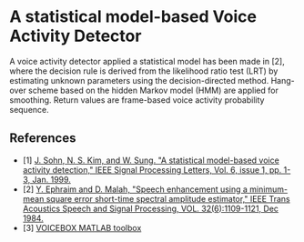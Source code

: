 # A statistical model-based Voice Activity Detector

A voice activity detector applied a statistical model has been made in [2], where the decision rule is derived from the likelihood ratio test (LRT) by estimating unknown parameters using the decision-directed method. Hang-over scheme based on the hidden Markov model (HMM) are applied for smoothing. Return values are frame-based voice activity probability sequence.

## References
* [1] [J. Sohn, N. S. Kim, and W. Sung. "A statistical model-based voice activity detection," IEEE Signal Processing Letters, Vol. 6, issue 1, pp. 1-3, Jan. 1999.](https://wiki.inf.ed.ac.uk/twiki/pub/CSTR/ListenSemester1_2010_11/sohn_SPL99_statistical_model-based_VAD.pdf)
* [2] [Y. Ephraim and D. Malah, "Speech enhancement using a minimum-mean square error short-time spectral amplitude estimator," IEEE Trans Acoustics Speech and Signal Processing, VOL. 32(6):1109-1121, Dec 1984.](https://ieeexplore.ieee.org/stamp/stamp.jsp?arnumber=1164453)
* [3] [VOICEBOX MATLAB toolbox](http://www.ee.ic.ac.uk/hp/staff/dmb/voicebox/voicebox.html) 

